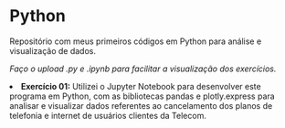 #  Python

Repositório com meus primeiros códigos em Python para análise e visualização de dados.

<i>Faço o upload .py e .ipynb para facilitar a visualização dos exercícios.</i>

<b><li> Exercício 01:</b> Utilizei o Jupyter Notebook para desenvolver este programa em Python, com as bibliotecas pandas e plotly.express para analisar e visualizar dados referentes ao cancelamento dos planos de telefonia e internet de usuários clientes da Telecom.
